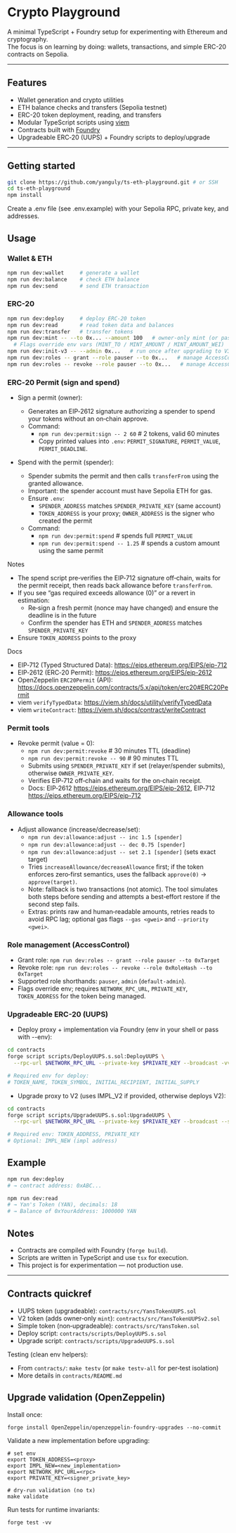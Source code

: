 # Crypto Playground

A minimal TypeScript + Foundry setup for experimenting with Ethereum and cryptography.  
The focus is on learning by doing: wallets, transactions, and simple ERC-20 contracts on Sepolia.

---

## Features

- Wallet generation and crypto utilities  
- ETH balance checks and transfers (Sepolia testnet)  
- ERC-20 token deployment, reading, and transfers  
- Modular TypeScript scripts using [viem](https://viem.sh/)  
- Contracts built with [Foundry](https://book.getfoundry.sh/)
- Upgradeable ERC‑20 (UUPS) + Foundry scripts to deploy/upgrade

---

## Getting started

```bash
git clone https://github.com/yanguly/ts-eth-playground.git # or SSH
cd ts-eth-playground
npm install
```

Create a .env file (see .env.example) with your Sepolia RPC, private key, and addresses.

## Usage

### Wallet & ETH

```bash
npm run dev:wallet     # generate a wallet
npm run dev:balance    # check ETH balance
npm run dev:send       # send ETH transaction
```

### ERC-20

```bash
npm run dev:deploy     # deploy ERC-20 token
npm run dev:read       # read token data and balances
npm run dev:transfer   # transfer tokens
npm run dev:mint -- --to 0x... --amount 100   # owner-only mint (or pass --amount-wei)
  # Flags override env vars (MINT_TO / MINT_AMOUNT / MINT_AMOUNT_WEI)
npm run dev:init-v3 -- --admin 0x...   # run once after upgrading to V3
npm run dev:roles -- grant --role pauser --to 0x...   # manage AccessControl roles
npm run dev:roles -- revoke --role pauser --to 0x...   # manage AccessControl roles
```

### ERC‑20 Permit (sign and spend)

- Sign a permit (owner):
  - Generates an EIP‑2612 signature authorizing a spender to spend your tokens without an on‑chain approve.
  - Command:
    - `npm run dev:permit:sign -- 2 60`  # 2 tokens, valid 60 minutes
    - Copy printed values into `.env`: `PERMIT_SIGNATURE`, `PERMIT_VALUE`, `PERMIT_DEADLINE`.

- Spend with the permit (spender):
  - Spender submits the permit and then calls `transferFrom` using the granted allowance.
  - Important: the spender account must have Sepolia ETH for gas.
  - Ensure `.env`:
    - `SPENDER_ADDRESS` matches `SPENDER_PRIVATE_KEY` (same account)
    - `TOKEN_ADDRESS` is your proxy; `OWNER_ADDRESS` is the signer who created the permit
  - Command:
    - `npm run dev:permit:spend`          # spends full `PERMIT_VALUE`
    - `npm run dev:permit:spend -- 1.25`  # spends a custom amount using the same permit

Notes

- The spend script pre‑verifies the EIP‑712 signature off‑chain, waits for the permit receipt, then reads back allowance before `transferFrom`.
- If you see “gas required exceeds allowance (0)” or a revert in estimation:
  - Re‑sign a fresh permit (nonce may have changed) and ensure the deadline is in the future
  - Confirm the spender has ETH and `SPENDER_ADDRESS` matches `SPENDER_PRIVATE_KEY`
- Ensure `TOKEN_ADDRESS` points to the proxy

Docs
- EIP‑712 (Typed Structured Data): https://eips.ethereum.org/EIPS/eip-712
- EIP‑2612 (ERC‑20 Permit): https://eips.ethereum.org/EIPS/eip-2612
- OpenZeppelin `ERC20Permit` (API): https://docs.openzeppelin.com/contracts/5.x/api/token/erc20#ERC20Permit
- viem `verifyTypedData`: https://viem.sh/docs/utility/verifyTypedData
- viem `writeContract`: https://viem.sh/docs/contract/writeContract

### Permit tools

- Revoke permit (value = 0):
  - `npm run dev:permit:revoke`          # 30 minutes TTL (deadline)
  - `npm run dev:permit:revoke -- 90`    # 90 minutes TTL
  - Submits using `SPENDER_PRIVATE_KEY` if set (relayer/spender submits), otherwise `OWNER_PRIVATE_KEY`.
  - Verifies EIP‑712 off‑chain and waits for the on‑chain receipt.
  - Docs: EIP‑2612 https://eips.ethereum.org/EIPS/eip-2612, EIP‑712 https://eips.ethereum.org/EIPS/eip-712

### Allowance tools

- Adjust allowance (increase/decrease/set):
  - `npm run dev:allowance:adjust -- inc 1.5 [spender]`
  - `npm run dev:allowance:adjust -- dec 0.75 [spender]`
  - `npm run dev:allowance:adjust -- set 2.1 [spender]` (sets exact target)
  - Tries `increaseAllowance/decreaseAllowance` first; if the token enforces zero‑first semantics, uses the fallback `approve(0)` → `approve(target)`.
  - Note: fallback is two transactions (not atomic). The tool simulates both steps before sending and attempts a best‑effort restore if the second step fails.
  - Extras: prints raw and human‑readable amounts, retries reads to avoid RPC lag; optional gas flags `--gas <gwei>` and `--priority <gwei>`.

### Role management (AccessControl)

- Grant role: `npm run dev:roles -- grant --role pauser --to 0xTarget`
- Revoke role: `npm run dev:roles -- revoke --role 0xRoleHash --to 0xTarget`
- Supported role shorthands: `pauser`, `admin` (`default-admin`).
- Flags override env; requires `NETWORK_RPC_URL`, `PRIVATE_KEY`, `TOKEN_ADDRESS` for the token being managed.

### Upgradeable ERC-20 (UUPS)

- Deploy proxy + implementation via Foundry (env in your shell or pass with --env):

```bash
cd contracts
forge script scripts/DeployUUPS.s.sol:DeployUUPS \
  --rpc-url $NETWORK_RPC_URL --private-key $PRIVATE_KEY --broadcast -vv

# Required env for deploy:
# TOKEN_NAME, TOKEN_SYMBOL, INITIAL_RECIPIENT, INITIAL_SUPPLY
```

- Upgrade proxy to V2 (uses IMPL_V2 if provided, otherwise deploys V2):

```bash
cd contracts
forge script scripts/UpgradeUUPS.s.sol:UpgradeUUPS \
  --rpc-url $NETWORK_RPC_URL --private-key $PRIVATE_KEY --broadcast --skip-simulation -vv

# Required env: TOKEN_ADDRESS, PRIVATE_KEY
# Optional: IMPL_NEW (impl address)
```

## Example

```bash
npm run dev:deploy
# → contract address: 0xABC...

npm run dev:read
# → Yan's Token (YAN), decimals: 18
# → Balance of 0xYourAddress: 1000000 YAN
```

## Notes

- Contracts are compiled with Foundry (`forge build`).
- Scripts are written in TypeScript and use `tsx` for execution.
- This project is for experimentation — not production use.

---

## Contracts quickref

- UUPS token (upgradeable): `contracts/src/YansTokenUUPS.sol`  
- V2 token (adds owner‑only `mint`): `contracts/src/YansTokenUUPSv2.sol`  
- Simple token (non‑upgradeable): `contracts/src/YansToken.sol`  
- Deploy script: `contracts/scripts/DeployUUPS.s.sol`  
- Upgrade script: `contracts/scripts/UpgradeUUPS.s.sol`

Testing (clean env helpers):
- From `contracts/`: `make testv` (or `make testv-all` for per‑test isolation)  
- More details in `contracts/README.md`
## Upgrade validation (OpenZeppelin)

Install once:

```
forge install OpenZeppelin/openzeppelin-foundry-upgrades --no-commit
```

Validate a new implementation before upgrading:

```
# set env
export TOKEN_ADDRESS=<proxy>
export IMPL_NEW=<new_implementation>
export NETWORK_RPC_URL=<rpc>
export PRIVATE_KEY=<signer_private_key>

# dry-run validation (no tx)
make validate
```

Run tests for runtime invariants:

```
forge test -vv
```
